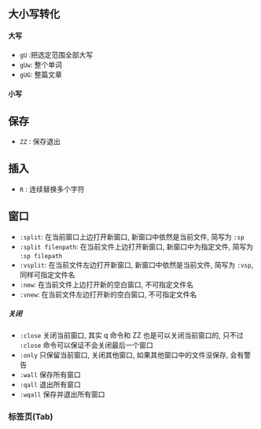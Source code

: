 ## 大小写转化
#### 大写
- `gU` :把选定范围全部大写
- `gUw`: 整个单词
- `gUG`: 整篇文章
#### 小写

## 保存
- `ZZ` : 保存退出

## 插入
- `R` : 连续替换多个字符

## 窗口
-   `:split`: 在当前窗口上边打开新窗口, 新窗口中依然是当前文件, 简写为 `:sp`
-   `:split filenpath`: 在当前文件上边打开新窗口, 新窗口中为指定文件, 简写为 `:sp filepath`
-   `:vsplit`: 在当前文件左边打开新窗口, 新窗口中依然是当前文件, 简写为 `:vsp`, 同样可指定文件名
-   `:new`: 在当前文件上边打开新的空白窗口, 不可指定文件名
-   `:vnew`: 在当前文件左边打开新的空白窗口, 不可指定文件名

#####  关闭
-   `:close` 关闭当前窗口, 其实 q 命令和 ZZ 也是可以关闭当前窗口的, 只不过 `:close` 命令可以保证不会关闭最后一个窗口
-   `:only` 只保留当前窗口, 关闭其他窗口, 如果其他窗口中的文件没保存, 会有警告
-   `:wall` 保存所有窗口
-   `:qall` 退出所有窗口
-   `:wqall` 保存并退出所有窗口

### 标签页(Tab)
